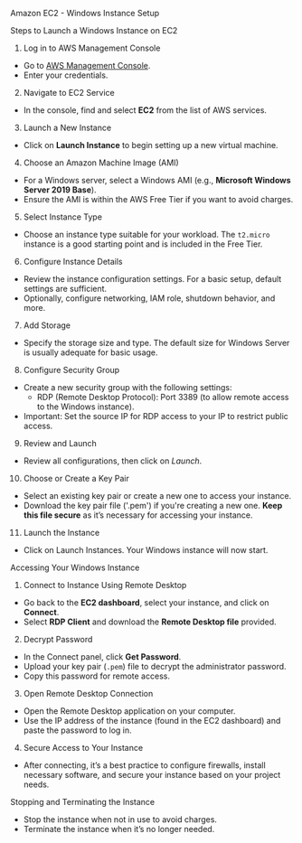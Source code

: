  Amazon EC2 - Windows Instance Setup

 Steps to Launch a Windows Instance on EC2

 1. Log in to AWS Management Console
- Go to [AWS Management Console](https://aws.amazon.com/console/).
- Enter your credentials.

 2. Navigate to EC2 Service
- In the console, find and select **EC2** from the list of AWS services.

 3. Launch a New Instance
- Click on **Launch Instance** to begin setting up a new virtual machine.

 4. Choose an Amazon Machine Image (AMI)
- For a Windows server, select a Windows AMI (e.g., **Microsoft Windows Server 2019 Base**).
- Ensure the AMI is within the AWS Free Tier if you want to avoid charges.

 5. Select Instance Type
- Choose an instance type suitable for your workload. The `t2.micro` instance is a good starting point and is included in the Free Tier.

 6. Configure Instance Details
- Review the instance configuration settings. For a basic setup, default settings are sufficient.
- Optionally, configure networking, IAM role, shutdown behavior, and more.

 7. Add Storage
- Specify the storage size and type. The default size for Windows Server is usually adequate for basic usage.

 8. Configure Security Group
- Create a new security group with the following settings:
  - RDP (Remote Desktop Protocol): Port 3389 (to allow remote access to the Windows instance).
- Important: Set the source IP for RDP access to your IP to restrict public access.

 9. Review and Launch
- Review all configurations, then click on *Launch*.

 10. Choose or Create a Key Pair
- Select an existing key pair or create a new one to access your instance.
- Download the key pair file ('.pem') if you're creating a new one. **Keep this file secure** as it’s necessary for accessing your instance.

 11. Launch the Instance
- Click on Launch Instances. Your Windows instance will now start.

 Accessing Your Windows Instance

 1. Connect to Instance Using Remote Desktop
- Go back to the **EC2 dashboard**, select your instance, and click on **Connect**.
- Select **RDP Client** and download the **Remote Desktop file** provided.

 2. Decrypt Password
- In the Connect panel, click **Get Password**.
- Upload your key pair (`.pem`) file to decrypt the administrator password.
- Copy this password for remote access.

 3. Open Remote Desktop Connection
- Open the Remote Desktop application on your computer.
- Use the IP address of the instance (found in the EC2 dashboard) and paste the password to log in.

 4. Secure Access to Your Instance
- After connecting, it’s a best practice to configure firewalls, install necessary software, and secure your instance based on your project needs.

 Stopping and Terminating the Instance
- Stop the instance when not in use to avoid charges.
- Terminate the instance when it’s no longer needed.



